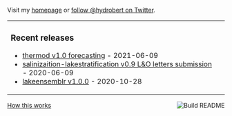 Visit my [homepage](https://robertladwig.github.io) or [follow @hydrobert on Twitter](https://twitter.com/hydrobert).

<table><tr><td valign="top">

### Recent releases
<!-- recent_releases starts -->
* [thermod v1.0 forecasting](https://github.com/robertladwig/thermod/releases/tag/v1.0) - 2021-06-09
* [salinizaition-lakestratification v0.9 L&O letters submission](https://github.com/robertladwig/salinization_lakestratification/releases/tag/v0.9) - 2020-06-09
* [lakeensemblr v1.0.0](https://github.com/aemon-j/LakeEnsemblR/releases/tag/v1.0.0) - 2020-10-28
<!-- recent_releases ends -->
</td><td valign="top">

  </td></tr></table>

<a href="https://github.com/simonw/simonw/actions"><img src="https://github.com/simonw/simonw/workflows/Build%20README/badge.svg" align="right" alt="Build README"></a> <a href="https://simonwillison.net/2020/Jul/10/self-updating-profile-readme/">How this works</a>
<!--
**robertladwig/robertladwig** is a ✨ _special_ ✨ repository because its `README.md` (this file) appears on your GitHub profile.

Here are some ideas to get you started:

- 🔭 I’m currently working on ...
- 🌱 I’m currently learning ...
- 👯 I’m looking to collaborate on ...
- 🤔 I’m looking for help with ...
- 💬 Ask me about ...
- 📫 How to reach me: ...
- 😄 Pronouns: ...
- ⚡ Fun fact: ...
-->
